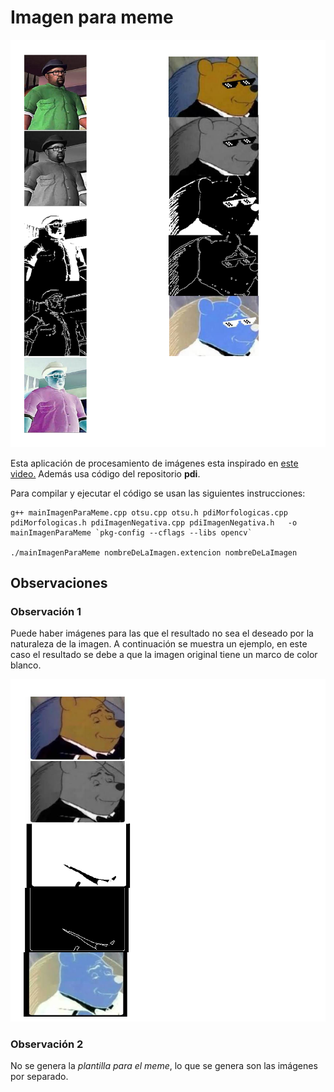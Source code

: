  # Imagen para meme

 ![demoMeme](./assets/principal_readme.png)

 Esta aplicación de procesamiento de imágenes esta inspirado en [este video.](https://youtu.be/l58EHF5sCwk?t=78) Además usa código del repositorio **pdi**. 

Para compilar y ejecutar el código se usan las siguientes instrucciones:
 ```
 g++ mainImagenParaMeme.cpp otsu.cpp otsu.h pdiMorfologicas.cpp pdiMorfologicas.h pdiImagenNegativa.cpp pdiImagenNegativa.h   -o mainImagenParaMeme `pkg-config --cflags --libs opencv`

./mainImagenParaMeme nombreDeLaImagen.extencion nombreDeLaImagen
 ```

## Observaciones

### Observación 1

Puede haber imágenes para las que el resultado no sea el deseado por la naturaleza de la imagen.
A continuación se muestra un ejemplo, en este caso el resultado se debe a que la imagen original tiene un marco de color blanco.

![demo2](./assets/win_fail.png)

### Observación 2

No se genera la *plantilla para el meme*, lo que se genera son las imágenes por separado.
